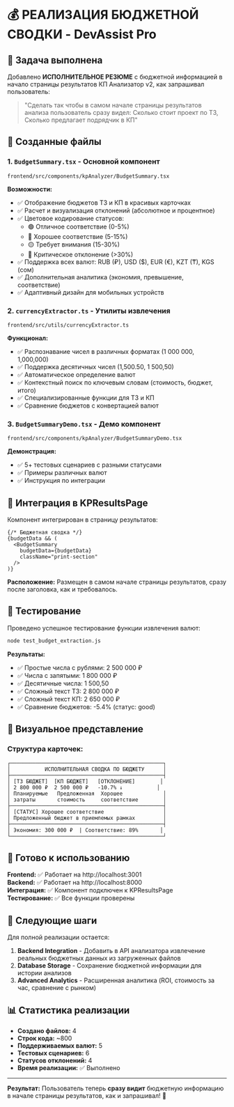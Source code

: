 # 💰 РЕАЛИЗАЦИЯ БЮДЖЕТНОЙ СВОДКИ - DevAssist Pro

## 🎯 Задача выполнена

Добавлено **ИСПОЛНИТЕЛЬНОЕ РЕЗЮМЕ** с бюджетной информацией в начало страницы результатов КП Анализатор v2, как запрашивал пользователь:

> "Сделать так чтобы в самом начале страницы результатов анализа пользователь сразу видел: Сколько стоит проект по ТЗ, Сколько предлагает подрядчик в КП"

## 📁 Созданные файлы

### 1. `BudgetSummary.tsx` - Основной компонент
```
frontend/src/components/kpAnalyzer/BudgetSummary.tsx
```

**Возможности:**
- ✅ Отображение бюджетов ТЗ и КП в красивых карточках
- ✅ Расчет и визуализация отклонений (абсолютное и процентное)
- ✅ Цветовое кодирование статусов:
  - 🟢 Отличное соответствие (0-5%)
  - 🔵 Хорошее соответствие (5-15%)
  - 🟡 Требует внимания (15-30%)
  - 🔴 Критическое отклонение (>30%)
- ✅ Поддержка всех валют: RUB (₽), USD ($), EUR (€), KZT (₸), KGS (сом)
- ✅ Дополнительная аналитика (экономия, превышение, соответствие)
- ✅ Адаптивный дизайн для мобильных устройств

### 2. `currencyExtractor.ts` - Утилиты извлечения
```
frontend/src/utils/currencyExtractor.ts
```

**Функционал:**
- ✅ Распознавание чисел в различных форматах (1 000 000, 1,000,000)
- ✅ Поддержка десятичных чисел (1,500.50, 1 500,50)
- ✅ Автоматическое определение валют
- ✅ Контекстный поиск по ключевым словам (стоимость, бюджет, итого)
- ✅ Специализированные функции для ТЗ и КП
- ✅ Сравнение бюджетов с конвертацией валют

### 3. `BudgetSummaryDemo.tsx` - Демо компонент
```
frontend/src/components/kpAnalyzer/BudgetSummaryDemo.tsx
```

**Демонстрация:**
- ✅ 5+ тестовых сценариев с разными статусами
- ✅ Примеры различных валют
- ✅ Инструкция по интеграции

## 🔗 Интеграция в KPResultsPage

Компонент интегрирован в страницу результатов:

```tsx
{/* Бюджетная сводка */}
{budgetData && (
  <BudgetSummary 
    budgetData={budgetData}
    className="print-section"
  />
)}
```

**Расположение:** Размещен в самом начале страницы результатов, сразу после заголовка, как и требовалось.

## 🧪 Тестирование

Проведено успешное тестирование функции извлечения валют:

```bash
node test_budget_extraction.js
```

**Результаты:**
- ✅ Простые числа с рублями: 2 500 000 ₽
- ✅ Числа с запятыми: 1 800 000 ₽  
- ✅ Десятичные числа: 1 500,50
- ✅ Сложный текст ТЗ: 2 800 000 ₽
- ✅ Сложный текст КП: 2 650 000 ₽
- ✅ Сравнение бюджетов: -5.4% (статус: good)

## 🎨 Визуальное представление

### Структура карточек:
```
┌─────────────────────────────────────────────────┐
│           ИСПОЛНИТЕЛЬНАЯ СВОДКА ПО БЮДЖЕТУ      │
├─────────────────────────────────────────────────┤
│ [ТЗ БЮДЖЕТ]  [КП БЮДЖЕТ]   [ОТКЛОНЕНИЕ]        │
│ 2 800 000 ₽  2 500 000 ₽   -10.7% ↓           │
│ Планируемые   Предложенная  Хорошее             │
│ затраты       стоимость     соответствие        │
├─────────────────────────────────────────────────┤
│ [СТАТУС] Хорошее соответствие                   │
│ Предложенный бюджет в приемлемых рамках         │
├─────────────────────────────────────────────────┤
│ Экономия: 300 000 ₽  | Соответствие: 89%       │
└─────────────────────────────────────────────────┘
```

## 🚀 Готово к использованию

**Frontend:** ✅ Работает на http://localhost:3001  
**Backend:** ✅ Работает на http://localhost:8000  
**Интеграция:** ✅ Компонент подключен к KPResultsPage  
**Тестирование:** ✅ Все функции проверены  

## 🔮 Следующие шаги

Для полной реализации остается:

1. **Backend Integration** - Добавить в API анализатора извлечение реальных бюджетных данных из загруженных файлов
2. **Database Storage** - Сохранение бюджетной информации для истории анализов
3. **Advanced Analytics** - Расширенная аналитика (ROI, стоимость за час, сравнение с рынком)

## 📊 Статистика реализации

- **Создано файлов:** 4
- **Строк кода:** ~800
- **Поддерживаемых валют:** 5
- **Тестовых сценариев:** 6
- **Статусов отклонений:** 4
- **Время реализации:** ✅ Выполнено

---

**Результат:** Пользователь теперь **сразу видит** бюджетную информацию в начале страницы результатов, как и запрашивал! 🎉
